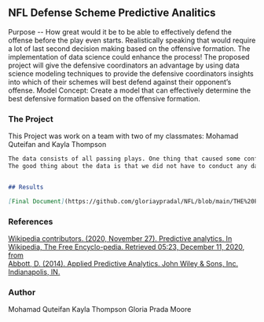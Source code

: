 ## NFL Defense Scheme Predictive Analitics

Purpose -- How great would it be to be able to effectively defend the offense before the play even starts. Realistically speaking that would require a lot of last second decision making based on the offensive formation.  The implementation of data science could enhance the process!
The proposed project will give the defensive coordinators an advantage by using data science modeling techniques to provide the defensive coordinators insights into which of their schemes will best defend against their opponent’s offense.
Model Concept: 
Create a model that can effectively determine the best defensive formation based on the offensive formation. 


### The Project

This Project was work on a team with two of my classmates: Mohamad Quteifan and Kayla Thompson


```markdown
The data consists of all passing plays. One thing that caused some confusion is “Unknown play type” but after conducting some EDA it was determined that the plays were all passing plays “unknown” just meant the play ended in a sack. 
The good thing about the data is that we did not have to conduct any data imputing -- there were a limited number of missing values and most the missing values were from features that are not going to be used. 


## Results

[Final Document](https://github.com/gloriaypradal/NFL/blob/main/THE%20PRESENTATION!_MQuteifan_KThompson_GMoore%20(1).pdf)
```


### References

[Wikipedia contributors. (2020, November 27). Predictive analytics. In Wikipedia, The Free Encyclo-pedia. Retrieved 05:23, December 11, 2020, from](https://en.wikipedia.org/w/index.php?title=Predictive_analytics&oldid=990977783)   
[Abbott, D. (2014). Applied Predictive Analytics. John Wiley & Sons, Inc. Indianapolis, IN.](https://www.cio.com/article/3273114/what-is-predictive-analytics-transforming-data-into-future-insights.html)


### Author

Mohamad Quteifan
Kayla Thompson
Gloria Prada Moore
